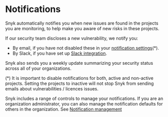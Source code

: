 # Notifications

Snyk automatically notifies you when new issues are found in the projects you are monitoring, to help make you aware of new risks in these projects.

If our security team discloses a new vulnerability, we notify you:

* By email, if you have not disabled these in your [notification settings](https://app.snyk.io/account/notifications)\(\*\).
* By Slack, if you have set up [Slack integration](https://support.snyk.io/hc/en-us/articles/360004002438-Slack-integration). 

Snyk also sends you a weekly update summarizing your security status across all of your organizations.

\(\*\) It is important to disable notifications for both, active and non-active projects. Setting the projects to inactive will not stop Snyk from sending emails about vulnerabilities / licences issues.

Snyk includes a range of controls to manage your notifications. If you are an organization administrator, you can also manage the notification defaults for others in the organization. See [Notification management](https://support.snyk.io/hc/en-us/articles/360004037657-Notification-management)

